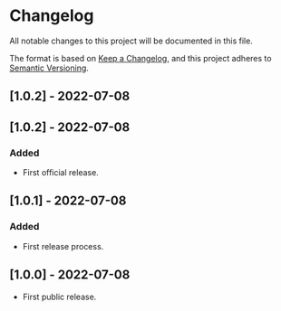 # Changelog

All notable changes to this project will be documented in this file.

The format is based on [Keep a Changelog](https://keepachangelog.com/en/1.0.0/),
and this project adheres to [Semantic Versioning](https://semver.org/spec/v2.0.0.html).

## [1.0.2] - 2022-07-08

## [1.0.2] - 2022-07-08

### Added

- First official release.

## [1.0.1] - 2022-07-08

### Added

- First release process.

## [1.0.0] - 2022-07-08

- First public release.
